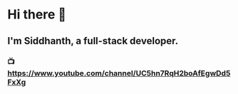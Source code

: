 # Hi there 👋

## I'm Siddhanth, a full-stack developer.

### 📺 https://www.youtube.com/channel/UC5hn7RqH2boAfEgwDd5FxXg

<!--
**sidgithub780/sidgithub780** is a ✨ _special_ ✨ repository because its `README.md` (this file) appears on your GitHub profile.

Here are some ideas to get you started:

- 🔭 I’m currently working on ...
- 🌱 I’m currently learning ...
- 👯 I’m looking to collaborate on ...
- 🤔 I’m looking for help with ...
- 💬 Ask me about ...
- 📫 How to reach me: ...
- 😄 Pronouns: ...
- ⚡ Fun fact: ...
-->
